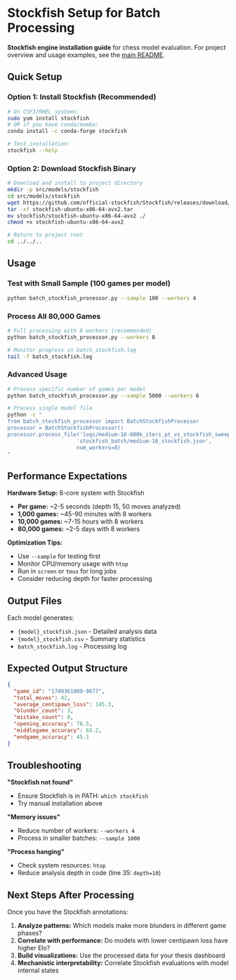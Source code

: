 # Stockfish Setup for Batch Processing

**Stockfish engine installation guide** for chess model evaluation. For project overview and usage examples, see the [main README](../README.md).

## Quick Setup

### Option 1: Install Stockfish (Recommended)
```bash
# On CSF3/RHEL systems:
sudo yum install stockfish
# OR if you have conda/mamba:
conda install -c conda-forge stockfish

# Test installation:
stockfish --help
```

### Option 2: Download Stockfish Binary
```bash
# Download and install to project directory
mkdir -p src/models/stockfish
cd src/models/stockfish
wget https://github.com/official-stockfish/Stockfish/releases/download/sf_16/stockfish-ubuntu-x86-64-avx2.tar
tar -xf stockfish-ubuntu-x86-64-avx2.tar
mv stockfish/stockfish-ubuntu-x86-64-avx2 ./
chmod +x stockfish-ubuntu-x86-64-avx2

# Return to project root
cd ../../..
```

## Usage

### Test with Small Sample (100 games per model)
```bash
python batch_stockfish_processor.py --sample 100 --workers 4
```

### Process All 80,000 Games
```bash
# Full processing with 8 workers (recommended)
python batch_stockfish_processor.py --workers 8

# Monitor progress in batch_stockfish.log
tail -f batch_stockfish.log
```

### Advanced Usage
```bash
# Process specific number of games per model
python batch_stockfish_processor.py --sample 5000 --workers 6

# Process single model file
python -c "
from batch_stockfish_processor import BatchStockfishProcessor
processor = BatchStockfishProcessor()
processor.process_file('logs/medium-16-600k_iters_pt_vs_stockfish_sweep.csv', 
                      'stockfish_batch/medium-16_stockfish.json', 
                      num_workers=8)
"
```

## Performance Expectations

**Hardware Setup:** 8-core system with Stockfish
- **Per game:** ~2-5 seconds (depth 15, 50 moves analyzed)
- **1,000 games:** ~45-90 minutes with 8 workers
- **10,000 games:** ~7-15 hours with 8 workers  
- **80,000 games:** ~2-5 days with 8 workers

**Optimization Tips:**
- Use `--sample` for testing first
- Monitor CPU/memory usage with `htop`
- Run in `screen` or `tmux` for long jobs
- Consider reducing depth for faster processing

## Output Files

Each model generates:
- `{model}_stockfish.json` - Detailed analysis data
- `{model}_stockfish.csv` - Summary statistics
- `batch_stockfish.log` - Processing log

## Expected Output Structure

```json
{
  "game_id": "1749361809-9677",
  "total_moves": 42,
  "average_centipawn_loss": 145.3,
  "blunder_count": 3,
  "mistake_count": 8,
  "opening_accuracy": 78.5,
  "middlegame_accuracy": 65.2,
  "endgame_accuracy": 45.1
}
```

## Troubleshooting

**"Stockfish not found"**
- Ensure Stockfish is in PATH: `which stockfish`
- Try manual installation above

**"Memory issues"**
- Reduce number of workers: `--workers 4`
- Process in smaller batches: `--sample 1000`

**"Process hanging"**
- Check system resources: `htop`
- Reduce analysis depth in code (line 35: `depth=10`)

## Next Steps After Processing

Once you have the Stockfish annotations:
1. **Analyze patterns:** Which models make more blunders in different game phases?
2. **Correlate with performance:** Do models with lower centipawn loss have higher Elo?
3. **Build visualizations:** Use the processed data for your thesis dashboard
4. **Mechanistic interpretability:** Correlate Stockfish evaluations with model internal states 